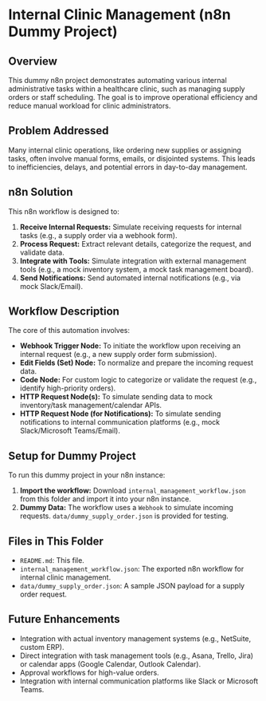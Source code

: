 # Internal Clinic Management (n8n Dummy Project)

## Overview
This dummy n8n project demonstrates automating various internal administrative tasks within a healthcare clinic, such as managing supply orders or staff scheduling. The goal is to improve operational efficiency and reduce manual workload for clinic administrators.

## Problem Addressed
Many internal clinic operations, like ordering new supplies or assigning tasks, often involve manual forms, emails, or disjointed systems. This leads to inefficiencies, delays, and potential errors in day-to-day management.

## n8n Solution
This n8n workflow is designed to:
1.  **Receive Internal Requests:** Simulate receiving requests for internal tasks (e.g., a supply order via a webhook form).
2.  **Process Request:** Extract relevant details, categorize the request, and validate data.
3.  **Integrate with Tools:** Simulate integration with external management tools (e.g., a mock inventory system, a mock task management board).
4.  **Send Notifications:** Send automated internal notifications (e.g., via mock Slack/Email).

## Workflow Description
The core of this automation involves:
* **Webhook Trigger Node:** To initiate the workflow upon receiving an internal request (e.g., a new supply order form submission).
* **Edit Fields (Set) Node:** To normalize and prepare the incoming request data.
* **Code Node:** For custom logic to categorize or validate the request (e.g., identify high-priority orders).
* **HTTP Request Node(s):** To simulate sending data to mock inventory/task management/calendar APIs.
* **HTTP Request Node (for Notifications):** To simulate sending notifications to internal communication platforms (e.g., mock Slack/Microsoft Teams/Email).

## Setup for Dummy Project
To run this dummy project in your n8n instance:
1.  **Import the workflow:** Download `internal_management_workflow.json` from this folder and import it into your n8n instance.
2.  **Dummy Data:** The workflow uses a `Webhook` to simulate incoming requests. `data/dummy_supply_order.json` is provided for testing.

## Files in This Folder
* `README.md`: This file.
* `internal_management_workflow.json`: The exported n8n workflow for internal clinic management.
* `data/dummy_supply_order.json`: A sample JSON payload for a supply order request.

## Future Enhancements
* Integration with actual inventory management systems (e.g., NetSuite, custom ERP).
* Direct integration with task management tools (e.g., Asana, Trello, Jira) or calendar apps (Google Calendar, Outlook Calendar).
* Approval workflows for high-value orders.
* Integration with internal communication platforms like Slack or Microsoft Teams.
